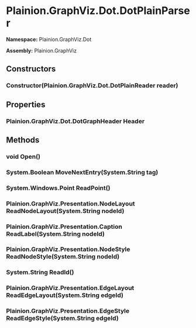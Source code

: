 
# Plainion.GraphViz.Dot.DotPlainParser

**Namespace:** Plainion.GraphViz.Dot

**Assembly:** Plainion.GraphViz


## Constructors

### Constructor(Plainion.GraphViz.Dot.DotPlainReader reader)


## Properties

### Plainion.GraphViz.Dot.DotGraphHeader Header


## Methods

### void Open()

### System.Boolean MoveNextEntry(System.String tag)

### System.Windows.Point ReadPoint()

### Plainion.GraphViz.Presentation.NodeLayout ReadNodeLayout(System.String nodeId)

### Plainion.GraphViz.Presentation.Caption ReadLabel(System.String nodeId)

### Plainion.GraphViz.Presentation.NodeStyle ReadNodeStyle(System.String nodeId)

### System.String ReadId()

### Plainion.GraphViz.Presentation.EdgeLayout ReadEdgeLayout(System.String edgeId)

### Plainion.GraphViz.Presentation.EdgeStyle ReadEdgeStyle(System.String edgeId)
